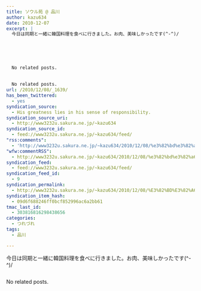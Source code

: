 ```yaml
---
title: ソウル苑 @ 品川
author: kazu634
date: 2010-12-07
excerpt: |
  今日は同期と一緒に韓国料理を食べに行きました。お肉、美味しかったです(^-^)/
  
  
  
  
  
  No related posts.
  
  
  No related posts.
url: /2010/12/08/_1639/
has_been_twittered:
  - yes
syndication_source:
  - His greatness lies in his sense of responsibility.
syndication_source_uri:
  - http://www3232u.sakura.ne.jp/~kazu634
syndication_source_id:
  - feed://www3232u.sakura.ne.jp/~kazu634/feed/
"rss:comments":
  - 'http://www3232u.sakura.ne.jp/~kazu634/2010/12/08/%e3%82%bd%e3%82%a6%e3%83%ab%e8%8b%91-%e5%93%81%e5%b7%9d/#comments'
"wfw:commentRSS":
  - http://www3232u.sakura.ne.jp/~kazu634/2010/12/08/%e3%82%bd%e3%82%a6%e3%83%ab%e8%8b%91-%e5%93%81%e5%b7%9d/feed/
syndication_feed:
  - feed://www3232u.sakura.ne.jp/~kazu634/feed/
syndication_feed_id:
  - 9
syndication_permalink:
  - http://www3232u.sakura.ne.jp/~kazu634/2010/12/08/%E3%82%BD%E3%82%A6%E3%83%AB%E8%8B%91-%E5%93%81%E5%B7%9D/
syndication_item_hash:
  - 09d6f688246ff0bcf852996ac6a2bb61
tmac_last_id:
  - 303816816298438656
categories:
  - つれづれ
tags:
  - 品川

---
```

<div class="pp_items">
<div class="pp_item">
<p>
      今日は同期と一緒に韓国料理を食べに行きました。お肉、美味しかったです(^-^)/
</p>
</div>
  
<div class="pp_item">
<img style="max-width: 100%;" src="http://static.pixelpipe.com/226a48fa-5138-4f19-b3cd-f7d05a681d55_b.jpg" alt="" />
</div>
</div>

No related posts.
